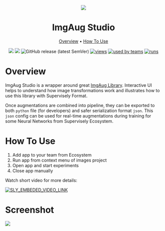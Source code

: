 <div align="center" markdown>
<img src="https://i.imgur.com/biseFXX.png"/>

# ImgAug Studio

<p align="center">
  <a href="#Overview">Overview</a> •
  <a href="#How-To-Use">How To Use</a>
</p>


[![](https://img.shields.io/badge/supervisely-ecosystem-brightgreen)](https://ecosystem.supervise.ly/apps/supervisely-ecosystem/imgaug-studio)
[![](https://img.shields.io/badge/slack-chat-green.svg?logo=slack)](https://supervise.ly/slack)
![GitHub release (latest SemVer)](https://img.shields.io/github/v/release/supervisely-ecosystem/imgaug-studio)
[![views](https://app.supervise.ly/public/api/v3/ecosystem.counters?repo=supervisely-ecosystem/imgaug-studio&counter=views&label=views)](https://supervise.ly)
[![used by teams](https://app.supervise.ly/public/api/v3/ecosystem.counters?repo=supervisely-ecosystem/imgaug-studio&counter=downloads&label=used%20by%20teams)](https://supervise.ly)
[![runs](https://app.supervise.ly/public/api/v3/ecosystem.counters?repo=supervisely-ecosystem/imgaug-studio&counter=runs&label=runs&123)](https://supervise.ly)

</div>

# Overview

ImgAug Studio is a wrapper around great [ImgAug Library](https://github.com/aleju/imgaug). Interactive UI helps to 
understand how image transformations work and illustrates how to use this library with Supervisely Format. 

Once augmentations are combined into pipeline, they can be exported to both `python` file (for developers) and safer 
serialization format `json`. This `json` config can be used for real-time augmentations during training for some 
Neural Networks from Supervisely Ecosystem.  


# How To Use

1. Add app to your team from Ecosystem
2. Run app from context menu of images project
3. Open app and start experiments
4. Close app manually


Watch short video for more details:

<a data-key="sly-embeded-video-link" href="https://youtu.be/zdjRMb8BlPU" data-video-code="zdjRMb8BlPU">
    <img src="https://i.imgur.com/ZQPmtfk.png" alt="SLY_EMBEDED_VIDEO_LINK"  style="max-width:100%;">
</a>


# Screenshot

<img src="https://i.imgur.com/vQ9hrCI.png"/>
